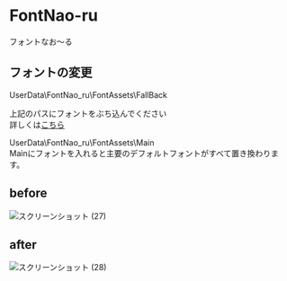 # FontNao-ru
フォントなお～る

## フォントの変更
UserData\FontNao_ru\FontAssets\FallBack  

上記のパスにフォントをぶち込んでください  
詳しくは[こちら](https://github.com/denpadokei/ESCFontProject)   

UserData\FontNao_ru\FontAssets\Main  
Mainにフォントを入れると主要のデフォルトフォントがすべて置き換わります。

## before
![スクリーンショット (27)](https://github.com/denpadokei/FontNao-ru/assets/55026301/7c8afc82-244c-460c-8760-b33724595db7)

## after
![スクリーンショット (28)](https://github.com/denpadokei/FontNao-ru/assets/55026301/bbb2b0d1-f575-4565-8e51-e46171fdeff3)
